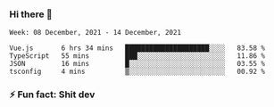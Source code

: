 ### Hi there 👋
<!--START_SECTION:waka-->
```text
Week: 08 December, 2021 - 14 December, 2021

Vue.js       6 hrs 34 mins   █████████████████████░░░░   83.58 % 
TypeScript   55 mins         ███░░░░░░░░░░░░░░░░░░░░░░   11.86 % 
JSON         16 mins         █░░░░░░░░░░░░░░░░░░░░░░░░   03.55 % 
tsconfig     4 mins          ▒░░░░░░░░░░░░░░░░░░░░░░░░   00.92 % 
```
<!--END_SECTION:waka-->
<!--
**TG4LAaron/TG4LAaron** is a ✨ _special_ ✨ repository because its `README.md` (this file) appears on your GitHub profile.

Here are some ideas to get you started:

- 🔭 I’m currently working on ...
- 🌱 I’m currently learning ...
- 👯 I’m looking to collaborate on ...
- 🤔 I’m looking for help with ...
- 💬 Ask me about ...
- 📫 How to reach me: ...
- 😄 Pronouns: ...
- ⚡ Fun fact: ...
-->
### ⚡ Fun fact: Shit dev
